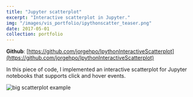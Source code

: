 ```yaml
---
title: "Jupyter scatterplot"
excerpt: "Interactive scatterplot in Jupyter."
img: "/images/vis_portfolio/ipythonscatter_teaser.png"
date: 2017-05-01
collection: portfolio
---
```


**Github**: [https://github.com/jorgehpo/IpythonInteractiveScatterplot](https://github.com/jorgehpo/IpythonInteractiveScatterplot)

In this piece of code, I implemented an interactive scatterplot for Jupyter notebooks that supports click and hover events.


![big scatterplot example]({{site.url}}/images/vis_portfolio/ipythonscatter_teaser.png)